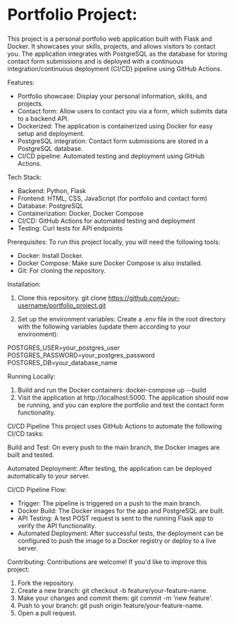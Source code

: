 <h1 style="font-size: 36px;">Portfolio Project:</h1>

This project is a personal portfolio web application built with Flask and Docker. It showcases your skills, projects, and allows visitors to contact you. The application integrates with PostgreSQL as the database for storing contact form submissions and is deployed with a continuous integration/continuous deployment (CI/CD) pipeline using GitHub Actions.

Features:
- Portfolio showcase: Display your personal information, skills, and projects.
- Contact form: Allow users to contact you via a form, which submits data to a backend API.
- Dockerized: The application is containerized using Docker for easy setup and deployment.
- PostgreSQL integration: Contact form submissions are stored in a PostgreSQL database.
- CI/CD pipeline: Automated testing and deployment using GitHub Actions.

Tech Stack:
- Backend: Python, Flask
- Frontend: HTML, CSS, JavaScript (for portfolio and contact form)
- Database: PostgreSQL
- Containerization: Docker, Docker Compose
- CI/CD: GitHub Actions for automated testing and deployment
- Testing: Curl tests for API endpoints

Prerequisites:
To run this project locally, you will need the following tools:
- Docker: Install Docker.
- Docker Compose: Make sure Docker Compose is also installed.
- Git: For cloning the repository.

Installation:
1) Clone this repository.
  git clone https://github.com/your-username/portfolio_project.git

2) Set up the environment variables: Create a .env file in the root directory with the following variables (update them according to your environment):

POSTGRES_USER=your_postgres_user
POSTGRES_PASSWORD=your_postgres_password
POSTGRES_DB=your_database_name

Running Locally:
1) Build and run the Docker containers:
docker-compose up --build
2) Visit the application at http://localhost:5000. The application should now be running, and you can explore the portfolio and test the contact form functionality.

CI/CD Pipeline
This project uses GitHub Actions to automate the following CI/CD tasks:

Build and Test: 
On every push to the main branch, the Docker images are built and tested.

Automated Deployment: 
After testing, the application can be deployed automatically to your server.

CI/CD Pipeline Flow:
- Trigger: The pipeline is triggered on a push to the main branch.
- Docker Build: The Docker images for the app and PostgreSQL are built.
- API Testing: A test POST request is sent to the running Flask app to verify the API functionality.
- Automated Deployment: After successful tests, the deployment can be configured to push the image to a Docker registry or deploy to a live server.

Contributing:
Contributions are welcome! If you'd like to improve this project:
1) Fork the repository.
2) Create a new branch: git checkout -b feature/your-feature-name.
3) Make your changes and commit them: git commit -m 'new feature'.
4) Push to your branch: git push origin feature/your-feature-name.
5) Open a pull request.
